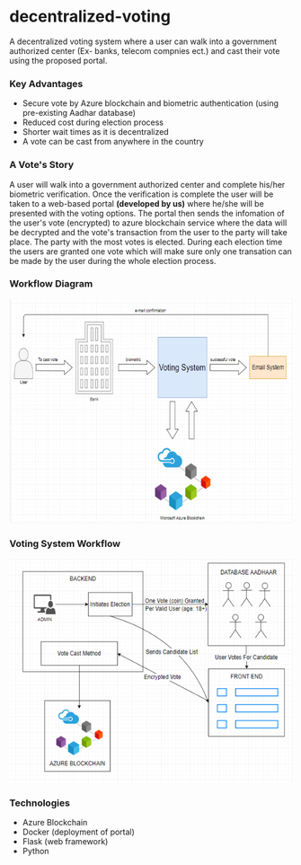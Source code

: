 # decentralized-voting

A decentralized voting system where a user can walk into a government authorized center (Ex- banks, telecom compnies ect.) and cast their vote using the proposed portal.

### Key Advantages

 - Secure vote by Azure blockchain and biometric authentication (using pre-existing Aadhar database)
 - Reduced cost during election process
 - Shorter wait times as it is decentralized
 - A vote can be cast from anywhere in the country

### A Vote's Story

A user will walk into a government authorized center and complete his/her biometric verification. Once the verification is complete the user will be taken to a web-based portal **(developed by us)** where he/she will be presented with the voting options. The portal then sends the infomation of the user's vote (encrypted) to azure blockchain service where the data will be decrypted and the vote's transaction from the user to the party will take place. The party with the most votes is elected. During each election time the users are granted one vote which will make sure only one transation can be made by the user during the whole election process.

###  Workflow Diagram

<img src="blockchain.PNG" alt="BLOCKCHAIN WORKFLOW" height="400px"/>

### Voting System Workflow

<img src="voting_system.PNG" alt="VOTING SYSTEM WORKFLOW" height="400px"/>

### Technologies

 - Azure Blockchain
 - Docker (deployment of portal)
 - Flask (web framework)
 - Python 

